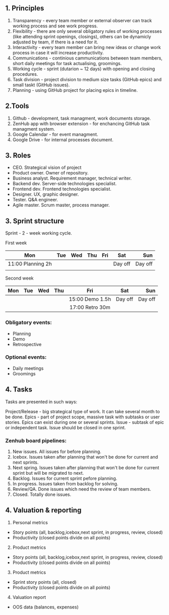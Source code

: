 ## 1. Principles

1. Transparency - every team member or external observer can track working process and see work progress.
2. Flexibility - there are only several obligatory rules of working processes (like attending sprint openings, closings), others can be dynamicly adjusted by team, if there is a need for it.
3. Interactivity - every team member can bring new ideas or change work process in case it will increase productivity.
4. Communications - continious cammunications between team members, short daily meetings for task actualising, groomings.
5. Working cycle - sprint (dutarion ~ 12 days) with opening and closing procedures.
6. Task division - project division to medium size tasks (GitHub epics) and small taskt (GitHub issues). 
7. Planning - using GitHub project for placing epics in timeline.

## 2.Tools

1. Github - development, task managment, work documents storage.
2. ZenHub app with browser extension - for enchancing GitHub task managment system.
8. Google Calendar - for event managment.
4. Google Drive - for internal processes document.

## 3. Roles

- CEO. Strategical vision of project
- Product owner. Owner of repository.
- Business analyst. Requirement manager, technical writer.
- Backend dev. Server-side technologies specialist.
- Frontend dev. Frontend technologies specialist.
- Designer. UX, graphic designer.
- Tester. Q&A engineer.
- Agile master. Scrum master, process manager.

## 3. Sprint structure

Sprint -  2 - week working cycle.

First week

|              Mon|            Tue|            Wed|            Thu|            Fri|   Sat |    Sun |
|-----------------|:-------------:|:-------------:|:-------------:|:-------------:|:-----:|-------:|
|11:00 Planning 2h|               |               |               |               |Day off|Day off||
|                 |               |               |               |               |       |       ||

Second week

|             Mon|            Tue|           Wed |            Thu|            Fri|    Sat|     Sun|
|-----------------|:-------------:|:-------------:|:-------------:|:-------------:|:-----:|-------:|
|                 |               |               |               |15:00 Demo 1.5h|Day off|Day off||
|                 |               |               |               |17:00 Retro 30m|       |       ||

### Obligatory events:

- Planning
- Demo
- Retrospective

### Optional events:

- Daily meetings
- Groomings

## 4. Tasks 

Tasks are presented in such ways:

Project/Release - big strategical type of work. It can take several month to be done.
Epics - part of project scope, massive task with subtasks or user stories. Epics can exist during one or several sprints.
Issue - subtask of epic or independent task. Issue should be closed in one sprint.

### Zenhub board pipelines:

1. New issues. All issues for before planning.
2. Icebox. Issues taken after planning that won't be done for current and next sprints.
3. Next spring. Issues taken after planning that won't be done for current sprint but will be migrated to next.
4. Backlog. Issues for current sprint pefore planning.
5. In progress. Issues taken from backlog for solving.
6. Review/QA. Done issues which need the review of team members.
7. Closed. Totally done issues.

## 4. Valuation & reporting

1. Personal metrics

- Story points (all, backlog,icebox,next sprint, in progress, review, closed)
- Productivity (closed points divide on all points)

2. Product metrics

- Story points (all, backlog,icebox,next sprint, in progress, review, closed)
- Productivity (closed points divide on all points)

3. Product metrics

- Sprint story points (all, closed)
- Productivity (closed points divide on all points)

4. Valuation report

- OOS data (balances, expenses)







